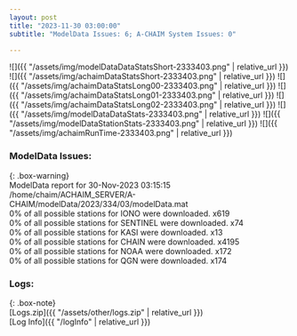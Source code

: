 ```yaml
---
layout: post
title: "2023-11-30 03:00:00"
subtitle: "ModelData Issues: 6; A-CHAIM System Issues: 0"

---
```


![]({{ "/assets/img/modelDataDataStatsShort-2333403.png" | relative_url }})
![]({{ "/assets/img/achaimDataStatsShort-2333403.png" | relative_url }})
![]({{ "/assets/img/achaimDataStatsLong00-2333403.png" | relative_url }})
![]({{ "/assets/img/achaimDataStatsLong01-2333403.png" | relative_url }})
![]({{ "/assets/img/achaimDataStatsLong02-2333403.png" | relative_url }})
![]({{ "/assets/img/modelDataDataStats-2333403.png" | relative_url }})
![]({{ "/assets/img/modelDataStationStats-2333403.png" | relative_url }})
![]({{ "/assets/img/achaimRunTime-2333403.png" | relative_url }})


### ModelData Issues:  
  
{: .box-warning}  
 ModelData report for 30-Nov-2023 03:15:15   
 /home/chaim/ACHAIM_SERVER/A-CHAIM/modelData/2023/334/03/modelData.mat   
 0% of all possible stations for IONO were downloaded. x619   
 0% of all possible stations for SENTINEL were downloaded. x74   
 0% of all possible stations for KASI were downloaded. x13   
 0% of all possible stations for CHAIN were downloaded. x4195   
 0% of all possible stations for NOAA were downloaded. x172   
 0% of all possible stations for QGN were downloaded. x174   
  


### Logs:  
  
{: .box-note}  
[Logs.zip]({{ "/assets/other/logs.zip" | relative_url }})  
[Log Info]({{ "/logInfo" | relative_url }})  
